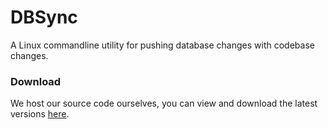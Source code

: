 # DBSync
A Linux commandline utility for pushing database changes with codebase changes.

### Download
We host our source code ourselves, you can view and download the latest versions [here](http://betahoster.com:773/Jarrrk/DBSync).
